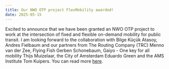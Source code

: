 ```yaml
---
title: Our NWO OTP project FlexMobility awarded!
date: 2025-05-15
---
```


Excited to announce that we have been granted an NWO OTP project to work at the intersection of fixed and flexible on-demand mobility for public transit. I am looking forward to the collaboration with Bilge Küçük Atasoy, Andres Fielbaum and our partners from The Routing Company (TRC) Menno van der Zee, Flying Fish Gerben Schonebaum, Gaiyo - One key for all mobility Thijs Muizelaar, the City of Amsterdam Eduardo Green and the AMS Institute Tom Kuipers. You can read more [here](https://www.tudelft.nl/en/2025/me/news/fewer-cars-in-the-city-could-a-mix-of-public-transport-and-on-demand-mobility-be-the-solution).